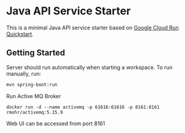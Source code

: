 # Java API Service Starter

This is a minimal Java API service starter based on [Google Cloud Run Quickstart](https://cloud.google.com/run/docs/quickstarts/build-and-deploy/deploy-java-service).

## Getting Started

Server should run automatically when starting a workspace. To run manually, run:
```sh
mvn spring-boot:run
```



Run Active MQ Broker 
```
docker run -d --name activemq -p 61616:61616 -p 8161:8161 rmohr/activemq:5.15.9
```
Web UI can be accessed from port 8161


